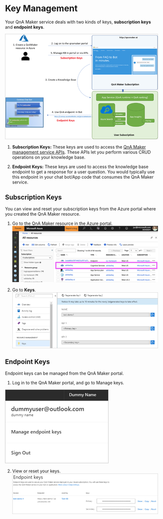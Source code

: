 # Key Management
Your QnA Maker service deals with two kinds of keys, **subscription keys** and **endpoint keys**.

![km1](https://github.com/jCho23/BotWorkshop/blob/master/Resouces/Images/key-management1.png)

1. **Subscription Keys:** These keys are used to access the [QnA Maker management service APIs](https://westus.dev.cognitive.microsoft.com/docs/services/5a93fcf85b4ccd136866eb37/operations/5ac266295b4ccd1554da75ff). These APIs let you perform various CRUD operations on your knowledge base.

2. **Endpoint Keys:** These keys are used to access the knowledge base endpoint to get a response for a user question. You would typically use this endpoint in your chat bot/App code that consumes the QnA Maker service.

## Subscription Keys
You can view and reset your subscription keys from the Azure portal where you created the QnA Maker resource.

1. Go to the QnA Maker resource in the Azure portal.
![km1](https://github.com/jCho23/BotWorkshop/blob/master/Resouces/Images/km1.png)

2. Go to **Keys**.
![km2](https://github.com/jCho23/BotWorkshop/blob/master/Resouces/Images/subscription-key.png)

## Endpoint Keys
Endpoint keys can be managed from the QnA Maker portal.

1. Log in to the QnA Maker portal, and go to Manage keys.

![km3](https://github.com/jCho23/BotWorkshop/blob/master/Resouces/Images/endpoint-keys.png)

2. View or reset your keys.
![km4](https://github.com/jCho23/BotWorkshop/blob/master/Resouces/Images/endpoint-keys1.png)

